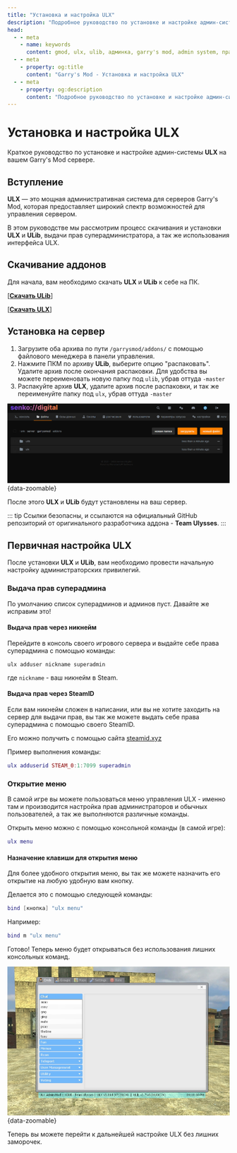 ```yaml
---
title: "Установка и настройка ULX"
description: "Подробное руководство по установке и настройке админ-системы ULX на сервере Garry's Mod. Управление правами и командами администраторов."
head:
  - - meta
    - name: keywords
      content: gmod, ulx, ulib, админка, garry's mod, admin system, права администратора
  - - meta
    - property: og:title
      content: "Garry's Mod - Установка и настройка ULX"
  - - meta
    - property: og:description
      content: "Подробное руководство по установке и настройке админ-системы ULX на сервере Garry's Mod. Управление правами и командами администраторов."
---
```




# <GmodLogo>Установка и настройка ULX</GmodLogo>

Краткое руководство по установке и настройке админ-системы **ULX** на вашем Garry's Mod сервере.

## Вступление

**ULX** — это мощная административная система для серверов Garry's Mod, которая предоставляет широкий спектр возможностей для управления сервером.

В этом руководстве мы рассмотрим процесс скачивания и установки **ULX** и **ULib**, выдачи прав суперадминистратора, а так же использования интерфейса ULX.

## Скачивание аддонов

Для начала, вам необходимо скачать **ULX** и **ULib** к себе на ПК.

[**[Скачать ULib](https://github.com/TeamUlysses/ulib/archive/refs/heads/master.zip)**]

[**[Скачать ULX](https://github.com/TeamUlysses/ulx/archive/refs/heads/master.zip)**]

## Установка на сервер

1. Загрузите оба архива по пути `/garrysmod/addons/` с помощью файлового менеджера в панели управления.
2. Нажмите ПКМ по архиву **ULib**, выберите опцию "распаковать". Удалите архив после окончания распаковки. Для удобства вы можете переименовать новую папку под `ulib`, убрав оттуда `-master`
3. Распакуйте архив **ULX**, удалите архив после распаковки, и так же переименуйте папку под `ulx`, убрав оттуда `-master`

![ulx installed](/images/games/gmod/ulx-installed.png){data-zoomable}

После этого **ULX** и **ULib** будут установлены на ваш сервер.

::: tip
Ссылки безопасны, и ссылаются на официальный GitHub репозиторий от оригинального разработчика аддона - **Team Ulysses**.
:::

## Первичная настройка ULX

После установки **ULX** и **ULib**, вам необходимо провести начальную настройку администраторских привилегий.

### Выдача прав суперадмина

По умолчанию список суперадминов и админов пуст. Давайте же исправим это!

#### Выдача прав через никнейм

Перейдите в консоль своего игрового сервера и выдайте себе права суперадмина с помощью команды:

```
ulx adduser nickname superadmin
```

где `nickname` - ваш никнейм в Steam.

#### Выдача прав через SteamID

Если вам никнейм сложен в написании, или вы не хотите заходить на сервер для выдачи прав, вы так же можете выдать себе права суперадмина с помощью своего SteamID.

Его можно получить с помощью сайта [steamid.xyz](https://steamid.xyz/)

Пример выполнения команды:

```lua
ulx adduserid STEAM_0:1:7099 superadmin
```

### Открытие меню

В самой игре вы можете пользоваться меню управления ULX - именно там и производится настройка прав администраторов и обычных пользователей, а так же выполняются различные команды.

Открыть меню можно с помощью консольной команды (в самой игре):

```lua
ulx menu
```

#### Назначение клавиши для открытия меню

Для более удобного открытия меню, вы так же можете назначить его открытие на любую удобную вам кнопку.

Делается это с помощью следующей команды:

```lua
bind [кнопка] "ulx menu"
```

Например:

```lua
bind m "ulx menu"
```

Готово! Теперь меню будет открываться без использования лишних консольных команд.

![ulx open](/images/games/gmod/ulx-open.jpg){data-zoomable}

Теперь вы можете перейти к дальнейшей настройке ULX без лишних заморочек.
